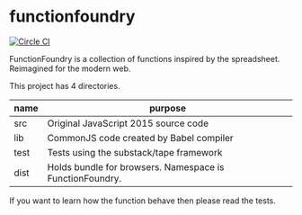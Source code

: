 # functionfoundry

[![Circle CI](https://circleci.com/gh/FunctionFoundry/functionfoundry.svg?style=svg)](https://circleci.com/gh/FunctionFoundry)

FunctionFoundry is a collection of functions inspired by the spreadsheet. Reimagined for the modern web.

This project has 4 directories.

| name | purpose |
| ------------- | ----------- |
|src| Original JavaScript 2015 source code |
|lib| CommonJS code created by Babel compiler |
|test| Tests using the substack/tape framework |
|dist| Holds bundle for browsers. Namespace is FunctionFoundry. |

If you want to learn how the function behave then please read the tests.
